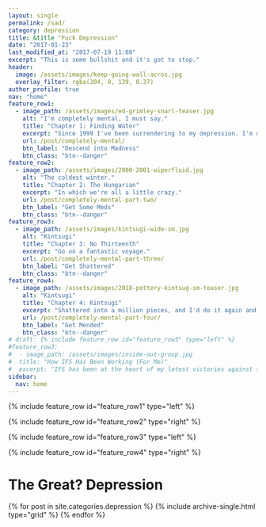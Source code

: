 ```yaml
---
layout: single
permalink: /sad/
category: depression
title: &title "Fuck Depression"
date: "2017-01-23"
last_modified_at: "2017-07-19 11:08"
excerpt: "This is some bullshit and it's got to stop."
header:
  image: /assets/images/keep-going-wall-acros.jpg
  overlay_filter: rgba(204, 0, 139, 0.37)
author_profile: true
nav: "home"
feature_row1:
  - image_path: /assets/images/ed-grimley-snarl-teaser.jpg
    alt: "I'm completely mental, I must say."
    title: "Chapter 1: Finding Water"
    excerpt: "Since 1999 I've been surrendering to my depression. I'm done."
    url: /post/completely-mental/
    btn_label: "Descend into Madness"
    btn_class: "btn--danger"
feature_row2:
  - image_path: /assets/images/2000-2001-wiperfluid.jpg
    alt: "The coldest winter."
    title: "Chapter 2: The Hungarian"
    excerpt: "In which we're all a little crazy."
    url: /post/completely-mental-part-two/
    btn_label: "Get Some Meds"
    btn_class: "btn--danger"
feature_row3:
  - image_path: /assets/images/kintsugi-wide-sm.jpg
    alt: "Kintsugi"
    title: "Chapter 3: No Thirteenth"
    excerpt: "Go on a fantastic voyage."
    url: /post/completely-mental-part-three/
    btn_label: "Get Shattered"
    btn_class: "btn--danger"
feature_row4:
  - image_path: /assets/images/2018-pottery-kintsug-sm-teaser.jpg
    alt: "Kintsugi"
    title: "Chapter 4: Kintsugi"
    excerpt: "Shattered into a million pieces, and I'd do it again and again and again."
    url: /post/completely-mental-part-four/
    btn_label: "Get Mended"
    btn_class: "btn--danger"
# draft: {% include feature_row id="feature_row3" type="left" %}
#feature_row3:
#  - image_path: /assets/images/inside-out-group.jpg
#  title: "How IFS Has Been Working (For Me)"
#  excerpt: "IFS has been at the heart of my latest victories against the dark."
sidebar:
  nav: home
---
```


{% include feature_row id="feature_row1" type="left" %}

{% include feature_row id="feature_row2" type="right" %}

{% include feature_row id="feature_row3" type="left" %}

{% include feature_row id="feature_row4" type="right" %}

# The Great? Depression

{% for post in site.categories.depression %}
  {% include archive-single.html type="grid" %}
{% endfor %}

